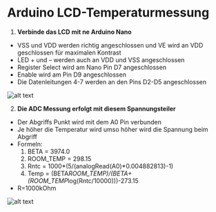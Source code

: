 <h1>Arduino LCD-Temperaturmessung</h1>

1.  **Verbinde das LCD mit ne Arduino Nano**
  - VSS und VDD werden richtig angeschlossen und VE wird an VDD geschlossen für maximalen Kontrast
  - LED + und – werden auch an VDD und VSS angeschlossen
  - Register Select wird am Nano Pin D7 angeschlossen
  - Enable wird am Pin D9 angeschlossen
  - Die Datenleitungen 4-7 werden an den Pins D2-D5 angeschlossen
  
  
  
![alt text](https://github.com/wrusl/arduino_lcd_temp/blob/master/16x2-LCD-Pinout.png)

2.	**Die ADC Messung erfolgt mit diesem Spannungsteiler**
  - Der Abgriffs Punkt wird mit dem A0 Pin verbunden
  - Je höher die Temperatur wird umso höher wird die Spannung beim Abgriff
  - Formeln: 
    1.  BETA = 3974.0 
    2.  ROOM_TEMP = 298.15
    3.  Rntc = 1000*(5/(analogRead(A0)*0.004882813)-1)
    4.  Temp = (BETA*ROOM_TEMP)/(BETA+(ROOM_TEMP*log(Rntc/10000)))-273.15
  - R=1000kOhm

![alt text](https://github.com/wrusl/arduino_lcd_temp/blob/master/OjfnSxN18h7TjkffS5xJhDcOfJj2CTi1EGoDweNLQ5AvsGWBWdLWxhUtqO5IwLuvrZGv2HNfvHIMET8UY7cltmUzMXpKL7ZVA_4WqjVK.jpg)
